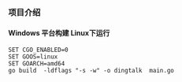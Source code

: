 ### 项目介绍

#### Windows 平台构建 Linux下运行
~~~shell
SET CGO_ENABLED=0
SET GOOS=linux
SET GOARCH=amd64
go build  -ldflags "-s -w" -o dingtalk  main.go
~~~


